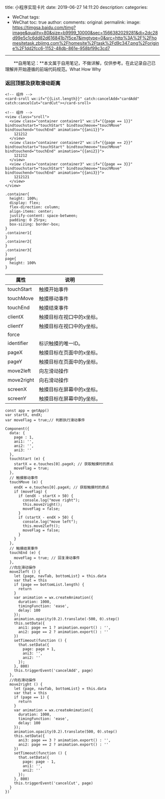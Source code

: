 title: 小程序实现卡片
date: 2019-06-27 14:11:20
description: 
categories:
- WeChat
tags:
- WeChat
toc: true
author:
comments:
original:
permalink: 
image: https://timgsa.baidu.com/timg?image&quality=80&size=b9999_10000&sec=1566382029281&di=2dc28d99e5c1c6dd82d616841b7f5ce7&imgtype=0&src=http%3A%2F%2Fhomesitetask.zbjimg.com%2Fhomesite%2Ftask%2Fd9c347.png%2Forigine%2F1dd2fcc6-1152-48db-861e-958bf99c3cd7
---
　　**自用笔记：**本文属于自用笔记，不做详解，仅供参考。在此记录自己已理解并开始遵循的前端代码规范。What How Why
<!-- more -->



### 返回顶部及获取滑动距离

```wx
<!-- 组件 -->
<card-sroll wx:if="{{List.length}}" catch:cancelAdd="cardAdd" catch:cancelCut="cardCut"></card-sroll>
```

```wx
<!-- 组件 -->
<view class="sroll">
  <view class="container container1" wx:if="{{page == 1}}" bindtouchstart="touchStart" bindtouchmove="touchMove" bindtouchend="touchEnd" animation="{{ani1}}">
    121212
  </view>
  <view class="container container2" wx:if="{{page == 2}}"  bindtouchstart="touchStart" bindtouchmove="touchMove" bindtouchend="touchEnd" animation="{{ani2}}">
    121212
  </view>
  <view class="container container3" wx:if="{{page == 3}}"  bindtouchstart="touchStart" bindtouchmove="touchMove" bindtouchend="touchEnd" animation="{{ani3}}">
    1212121
  </view>
</view>
```

```wx
.container{
  height: 100%;
  display: flex;
  flex-direction: column;
  align-items: center;
  justify-content: space-between;
  padding: 0 25rpx;
  box-sizing: border-box;
}
.container1{
}
.container2{
}
.container3{
}
page{
  height: 100%
}
```

属性 | 说明
---|---
touchStart  | 触摸开始事件
touchMove   | 触摸移动事件
touchEnd    | 触摸结束事件
clientX     | 触摸目标在视口中的x坐标。
clientY     | 触摸目标在视口中的y坐标。
force       |
identifier  | 标识触摸的唯一ID。
pageX       | 触摸目标在页面中的x坐标。
pageY       | 触摸目标在页面中的y坐标。
move2left   | 向左滑动操作
move2right  | 向右滑动操作
screenX     | 触摸目标在屏幕中的x坐标。
screenY     | 触摸目标在屏幕中的y坐标。

```wx
const app = getApp()
var startX, endX;
var moveFlag = true;// 判断执行滑动事件

Component({
  data: {
    page : 1,
    ani1: '',
    ani2: '',
    ani3: ''
  },
  touchStart (e) {
    startX = e.touches[0].pageX; // 获取触摸时的原点
    moveFlag = true;
  },
  // 触摸移动事件
  touchMove (e) {
    endX = e.touches[0].pageX; // 获取触摸时的原点
    if (moveFlag) {
      if (endX - startX > 50) {
        console.log("move right");
        this.move2right();
        moveFlag = false;
      }
      if (startX - endX > 50) {
        console.log("move left");
        this.move2left();
        moveFlag = false;
      }
    }
  },
  // 触摸结束事件
  touchEnd (e) {
    moveFlag = true; // 回复滑动事件
  },
  //向左滑动操作
  move2left () {
    let {page, navTab, bottomList} = this.data
    var that = this
    if (page == bottomList.length) {
      return
    }
    var animation = wx.createAnimation({
      duration: 1000,
      timingFunction: 'ease',
      delay: 100
    });
    animation.opacity(0.2).translate(-500, 0).step()
    this.setData({
      ani1: page == 1 ? animation.export() : '',
      ani2: page == 2 ? animation.export() : ''
    })
    setTimeout(function () {
      that.setData({
        page: page + 1,
        ani3: '',
        ani2: ''
      });
    }, 800)
    this.triggerEvent('cancelAdd', page)
  },
  //向右滑动操作
  move2right () {
    let {page, navTab, bottomList} = this.data
    var that = this
    if (page == 1) {
      return
    }
    var animation = wx.createAnimation({
      duration: 1000,
      timingFunction: 'ease',
      delay: 100
    });
    animation.opacity(0.2).translate(500, 0).step()
    this.setData({
      ani3: page == 3 ? animation.export() : '',
      ani2: page == 2 ? animation.export() : ''
    })
    setTimeout(function () {
      that.setData({
        page: page - 1,
        ani1: '',
        ani2: ''
      });
    }, 800)
    this.triggerEvent('cancelCut', page)
  }
})
```

```wx
```


```wx
```

